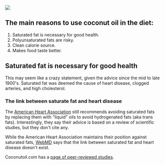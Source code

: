 <div class="blog-main-img"><img src="/assets/blog/2016/young-coco-on-stem-963.jpg" align="middle" /></div>

## The main reasons to use coconut oil in the diet:

1. Saturated fat is necessary for good health.
2. Polyunsaturated fats are risky.
3. Clean calorie source.
4. Makes food taste better.

## Saturated fat is necessary for good health

This may seem like a crazy statement, given the advice since the mid to late 1900's. Saturated fat was deemed the cause of heart disease, clogged arteries, and high cholesterol.

### The link between saturate fat and heart disease

The [American Heart Association](http://www.heart.org/HEARTORG/HealthyLiving/HealthyEating/Nutrition/Saturated-Fats_UCM_301110_Article.jsp) still recommends avoiding saturated fats by replacing them with "liquid" oils to avoid hydrogenated fats (aka trans fats). Interestingly, they say their advice is based on a review of scientific studies, but they don't cite any.

While the American Heart Association maintains their position against saturated fats, [WebMD](http://www.webmd.com/heart-disease/news/20140320/dietary-fats-q-a) says that the link between saturated fat and heart disease doesn't exist.

Coconutoil.com has a [page of peer-reviewed studies](http://coconutoil.com/peer_reviewed/).
